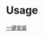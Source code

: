 # Usage

[一键安装](stash://install-config?url=https://raw.githubusercontent.com/Erica-Iris/SQLS/main/Stash/config.yaml)
